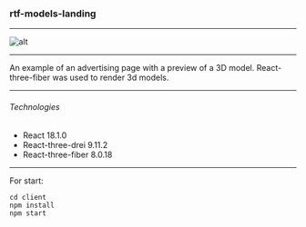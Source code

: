 ### rtf-models-landing

---
![alt](./Landing.gif)

---
An example of an advertising page with a preview of a 3D model.
React-three-fiber was used to render 3d models.

---

###### Technologies

- React 18.1.0
- React-three-drei 9.11.2
- React-three-fiber 8.0.18

---

For start:
```
cd client
npm install
npm start
```
